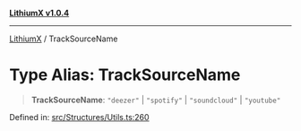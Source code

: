 [**LithiumX v1.0.4**](../README.md)

***

[LithiumX](../globals.md) / TrackSourceName

# Type Alias: TrackSourceName

> **TrackSourceName**: `"deezer"` \| `"spotify"` \| `"soundcloud"` \| `"youtube"`

Defined in: [src/Structures/Utils.ts:260](https://github.com/anantix-network/LithiumX/blob/1ee801f60507a40b0e1da1b728c5a61e34ba8699/src/Structures/Utils.ts#L260)
